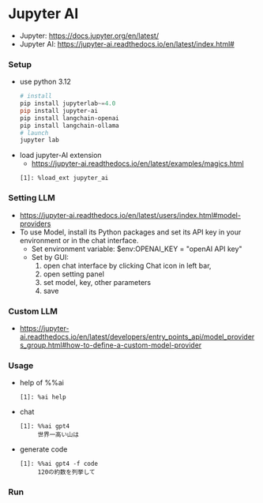 # Jupyter AI
- Jupyter: https://docs.jupyter.org/en/latest/
- Jupyter AI: https://jupyter-ai.readthedocs.io/en/latest/index.html#

### Setup
* use python 3.12
    ```powershell
    # install
    pip install jupyterlab~=4.0
    pip install jupyter-ai
    pip install langchain-openai
    pip install langchain-ollama
    # launch
    jupyter lab
    ```
- load jupyter-AI extension
    - https://jupyter-ai.readthedocs.io/en/latest/examples/magics.html
    ```
    [1]: %load_ext jupyter_ai
    ```

### Setting LLM
- https://jupyter-ai.readthedocs.io/en/latest/users/index.html#model-providers
- To use Model, install its Python packages and set its API key in your environment or in the chat interface.
    * Set environment variable:  $env:OPENAI_KEY = "openAI API key"
    * Set by GUI:
        1. open chat interface by clicking Chat icon in left bar,
        2. open setting panel
        3. set model, key, other parameters
        4. save

### Custom LLM
- https://jupyter-ai.readthedocs.io/en/latest/developers/entry_points_api/model_providers_group.html#how-to-define-a-custom-model-provider


### Usage
- help of %%ai
    ```
    [1]: %ai help
    ```
- chat
    ```
    [1]: %%ai gpt4
         世界一高い山は
    ```
- generate code
    ```
    [1]: %%ai gpt4 -f code
         120の約数を列挙して
    ```

### Run

